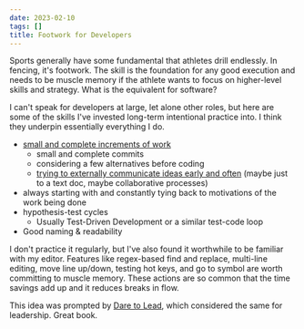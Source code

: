 ```yaml
---
date: 2023-02-10
tags: []
title: Footwork for Developers
---
```


Sports generally have some fundamental that athletes drill endlessly. In fencing, it's footwork. The skill is the foundation for any good execution and needs to be muscle memory if the athlete wants to focus on higher-level skills and strategy. What is the equivalent for software?

<!--more-->

I can't speak for developers at large, let alone other roles, but here are some of the skills I've invested long-term intentional practice into. I think they underpin essentially everything I do.

- [small and complete increments of work](../posts/2022-02-25-Stable-Incremental-Additive.md)
  - small and complete commits
  - considering a few alternatives before coding
  - [trying to externally communicate ideas early and often](../posts/Whats-Your-Duck-V2/2022-06-16-0-Intro.md) (maybe just to a text doc, maybe collaborative processes)
- always starting with and constantly tying back to motivations of the work being done
- hypothesis-test cycles
  - Usually Test-Driven Development or a similar test-code loop
- Good naming & readability

I don't practice it regularly, but I've also found it worthwhile to be familiar with my editor. Features like regex-based find and replace, multi-line editing, move line up/down, testing hot keys, and go to symbol are worth committing to muscle memory. These actions are so common that the time savings add up and it reduces breaks in flow.

This idea was prompted by [Dare to Lead](https://brenebrown.com/hubs/dare-to-lead/), which considered the same for leadership. Great book.


